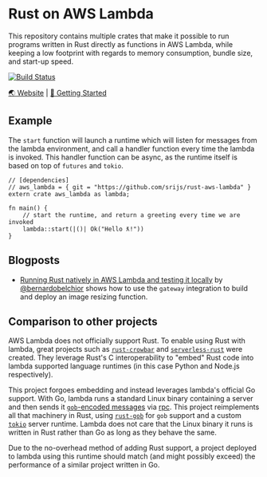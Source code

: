 # Rust on AWS Lambda

This repository contains multiple crates that make it possible to run programs written in Rust directly as functions in AWS Lambda, while keeping a low footprint with regards to memory consumption, bundle size, and start-up speed.

[![Build Status](https://travis-ci.org/srijs/rust-aws-lambda.svg?branch=master)](https://travis-ci.org/srijs/rust-aws-lambda)

[🌏 Website](https://srijs.github.io/rust-aws-lambda) | [🚀 Getting Started](/docs/getting-started.md)

## Example

The `start` function will launch a runtime which will listen for messages from the lambda environment, and call a handler function every time the lambda is invoked. This handler function can be async, as the runtime itself is based on top of `futures` and `tokio`.

```rust,no_run
// [dependencies]
// aws_lambda = { git = "https://github.com/srijs/rust-aws-lambda" }
extern crate aws_lambda as lambda;

fn main() {
    // start the runtime, and return a greeting every time we are invoked
    lambda::start(|()| Ok("Hello ƛ!"))
}
```

## Blogposts

- [Running Rust natively in AWS Lambda and testing it locally](https://medium.com/@bernardo.belchior1/running-rust-natively-in-aws-lambda-and-testing-it-locally-57080421426d) by [@bernardobelchior](https://github.com/bernardobelchior) shows how to use the `gateway` integration to build and deploy an image resizing function.

## Comparison to other projects

AWS Lambda does not officially support Rust. To enable using Rust with lambda, great projects such as [`rust-crowbar`](https://github.com/ilianaw/rust-crowbar) and [`serverless-rust`](https://github.com/softprops/serverless-rust) were created. They leverage Rust's C interoperability to "embed" Rust code into lambda supported language runtimes (in this case Python and Node.js respectively).

This project forgoes embedding and instead leverages lambda's official Go support. With Go, lambda runs a standard Linux binary containing a server and then sends it [`gob`-encoded messages](https://golang.org/pkg/encoding/gob/) via [rpc](https://golang.org/pkg/net/rpc/). This project reimplements all that machinery in Rust, using [`rust-gob`](https://github.com/srijs/rust-gob) for `gob` support and a custom [`tokio`](https://github.com/tokio-rs/tokio) server runtime. Lambda does not care that the Linux binary it runs is written in Rust rather than Go as long as they behave the same.

Due to the no-overhead method of adding Rust support, a project deployed to lambda using this runtime should match (and might possibly exceed) the performance of a similar project written in Go.
